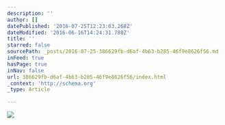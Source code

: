 ```yaml
---
description: ''
author: []
datePublished: '2016-07-25T12:23:03.268Z'
dateModified: '2016-06-16T14:24:31.780Z'
title: ''
starred: false
sourcePath: _posts/2016-07-25-386629fb-d6af-4b63-b285-46f9e8626f56.md
inFeed: true
hasPage: true
inNav: false
url: 386629fb-d6af-4b63-b285-46f9e8626f56/index.html
_context: 'http://schema.org'
_type: Article

---
```

![](https://the-grid-user-content.s3-us-west-2.amazonaws.com/40aba903-a613-47c0-b0d1-23e1dcb5227e.jpg)